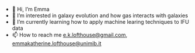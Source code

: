 - 👋 Hi, I’m Emma
- 👀 I’m interested in galaxy evolution and how gas interacts with galaxies
- 🌱 I’m currently learning how to apply machine learing techniques to IFU data
- 📫 How to reach me e.k.lofthouse@gmail.com, emmakatherine.lofthouse@unimib.it

<!---
EmmaKLofthouse/EmmaKLofthouse is a ✨ special ✨ repository because its `README.md` (this file) appears on your GitHub profile.
You can click the Preview link to take a look at your changes.
--->
